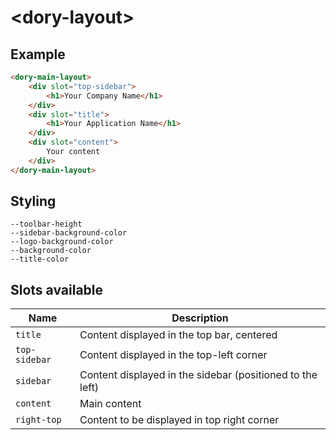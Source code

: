 # \<dory-layout\>

## Example
```html
<dory-main-layout>
    <div slot="top-sidebar">
        <h1>Your Company Name</h1>
    </div>
    <div slot="title">
        <h1>Your Application Name</h1>
    </div>
    <div slot="content">
        Your content
    </div>
</dory-main-layout>
```

## Styling

```
--toolbar-height
--sidebar-background-color
--logo-background-color
--background-color
--title-color
```

## Slots available

Name        |   Description
---         |    ---
`title`     |    Content displayed in the top bar, centered
`top-sidebar`   |   Content displayed in the top-left corner
`sidebar`   |   Content displayed in the sidebar (positioned to the left)
`content`   |   Main content
`right-top` |   Content to be displayed in top right corner